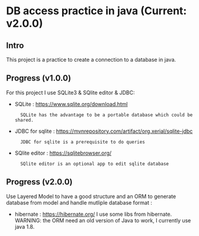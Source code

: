 # DB access practice in java (Current: v2.0.0)

## Intro
This project is a practice to create a connection to a database in java.

## Progress (v1.0.0)
For this project I use SQLite3 & SQlite editor & JDBC:
* SQLite : https://www.sqlite.org/download.html

        SQLite has the advantage to be a portable database which could be shared.

* JDBC for sqlite : https://mvnrepository.com/artifact/org.xerial/sqlite-jdbc

        JDBC for sqlite is a prerequisite to do queries

* SQlite editor : https://sqlitebrowser.org/

        SQlite editor is an optional app to edit sqlite database


## Progress (v2.0.0)
Use Layered Model to have a good structure and an ORM to generate database from model and handle mutliple database format : 
* hibernate : https://hibernate.org/
        I use some libs from hibernate. WARNING: the ORM need an old version of Java to work, I currently use java 1.8.